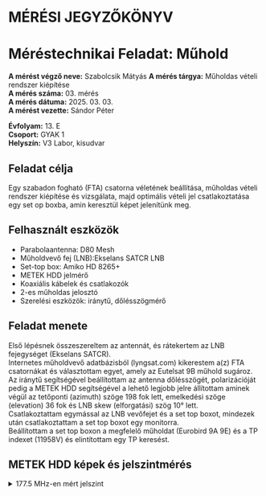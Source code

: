 
# MÉRÉSI JEGYZŐKÖNYV   
# Méréstechnikai Feladat: Műhold

**A mérést végző neve:** Szabolcsik Mátyás
**A mérés tárgya:**  Műholdas vételi rendszer kiépítése     
**A mérés száma:** 03. mérés    
**A mérés dátuma:** 2025. 03. 03.    
**A mérést vezette:** Sándor Péter    

**Évfolyam:** 13. E  
**Csoport:** GYAK 1   
**Helyszín:** V3 Labor, kisudvar    

## Feladat célja   
Egy szabadon fogható (FTA) csatorna véletének beállítása, műholdas vételi rendszer kiépítése és vizsgálata, majd optimális vételi jel csatlakoztatása egy set op boxba, amin keresztül képet jelenítünk meg.  

## Felhasznált eszközök   
- Parabolaantenna: D80 Mesh 
- Műholdvevő fej (LNB):Ekselans SATCR LNB
- Set-top box: Amiko HD 8265+
- METEK HDD jelmérő
- Koaxiális kábelek és csatlakozók
- 2-es műholdas jelosztó
- Szerelési eszközök: iránytű, dőlésszögmérő

## Feladat menete  
Első lépésnek összeszereltem az antennát, és rátekertem az LNB fejegységet (Ekselans SATCR).  
Internetes műholdvevő adatbázisból (lyngsat.com) kikerestem a(z) FTA csatornákat és választottam egyet, amely az Eutelsat 9B műhold sugároz.  
Az iránytű segítségével beállítottam az antenna dőlésszögét, polarizációját pedig a METEK HDD segítségével a lehető legjobb jelre állítottam aminek végül az tetőponti (azimuth) szöge 198 fok lett, emelkedési szöge (elevation) 36 fok és LNB skew (elforgatási) szög 10° lett.  
Csatlakoztattam egymással az LNB vevőfejet és a set top boxot, mindezek után csatlakoztattam a set top boxot egy monitorra.  
Beállítottam a set top boxon a megfelelő műholdat (Eurobird 9A 9E) és a TP indexet (11958V) és elintítottam egy TP keresést.  

## METEK HDD képek és jelszintmérés  
<details>
   <summary>177.5 MHz-en mért jelszint</summary>

   <img src="https://github.com/matyasszabolcsik/meresek/blob/main/its_snapshot_0002.png" Width="600">

</details>